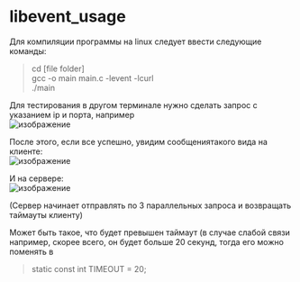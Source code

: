 # libevent_usage
Для компиляции программы на linux следует ввести следующие команды:<br>
> cd [file folder]<br>
> gcc -o main main.c -levent -lcurl <br>
> ./main

Для тестирования в другом терминале нужно сделать запрос с указанием ip и порта, например  
![изображение](https://github.com/user-attachments/assets/336c4e73-524d-40af-9cc3-db031952295d)  
 
После этого, если все успешно, увидим сообщениятакого вида на клиенте:  
![изображение](https://github.com/user-attachments/assets/796bfaf1-8f2c-4404-8a33-081431ee1874)

И на сервере:  
![изображение](https://github.com/user-attachments/assets/e14e898b-e6ae-4dd6-9e1f-d162806d8686)  

(Сервер начинает отправлять по 3 параллельных запроса и возвращать таймауты клиенту) 

Может быть такое, что будет превышен таймаут (в случае слабой связи например, скорее всего, он будет больше 20 секунд, тогда его можно поменять в 
> static const int TIMEOUT = 20;
